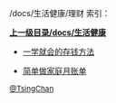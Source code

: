 /docs/生活健康/理财 索引：


**[上一级目录/docs/生活健康](/docs/生活健康/index.md)**

- [一学就会的存钱方法](/docs/生活健康/理财/一学就会的存钱方法.md)

- [简单做家庭月账单](/docs/生活健康/理财/简单做家庭月账单.md)


<font size=2 color='grey'> [@TsingChan](https://github.com/tsingchan) </font>